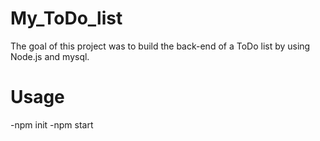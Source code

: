 # My_ToDo_list

The goal of this project was to build the back-end of a ToDo list by using Node.js and mysql.

# Usage

-npm init 
-npm start
